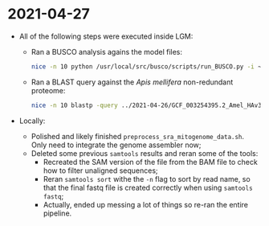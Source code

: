 # 2021-04-27

- All of the following steps were executed inside LGM:
    - Ran a BUSCO analysis agains the model files:
		```bash
		nice -n 10 python /usr/local/src/busco/scripts/run_BUSCO.py -i ~/eusociality/results/maker_results/2021-04-26/GCF_003254395.2_Amel_HAv3.1_genomic.all.maker.model_gff%3Amaker.proteins.renamed.fasta -c 50 -o Amel_maker_test -m prot -l ~/eusociality/data/busco_data/2019-06-10/hymenoptera_odb9/ > busco_log.txt
		```
	- Ran a BLAST query against the *Apis mellifera* non-redundant proteome:
		```bash
		nice -n 10 blastp -query ../2021-04-26/GCF_003254395.2_Amel_HAv3.1_genomic.all.maker.model_gff%3Amaker.proteins.renamed.fasta -db ~/eusociality/data/blast_dbs/GCF_003254395.2_Amel_HAv3.1_genomic.gbff_nt.fasta.longest.fasta.ids.txt.aa.fa -outfmt 6 -out Amel_maker_model_vs_proteome.blastp -num_threads 50 -evalue 1e-6
		```

- Locally:
	- Polished and likely finished `preprocess_sra_mitogenome_data.sh`. Only need to integrate the genome assembler now;
	- Deleted some previous `samtools` results and reran some of the tools:
		- Recreated the SAM version of the file from the BAM file to check how to filter unaligned sequences;
		- Reran `samtools sort` withe the `-n` flag to sort by read name, so that the final fastq file is created correctly when using `samtools fastq`;
		- Actually, ended up messing a lot of things so re-ran the entire pipeline.